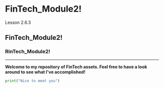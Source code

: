 # FinTech_Module2! 
Lesson 2.6.3

## FinTech_Module2!

### RinTech_Module2!

---
**Welcome to my repository of FinTech assets. Feel free to have a look around to see what I've accomplished!**

```python
print("Nice to meet you")
```
